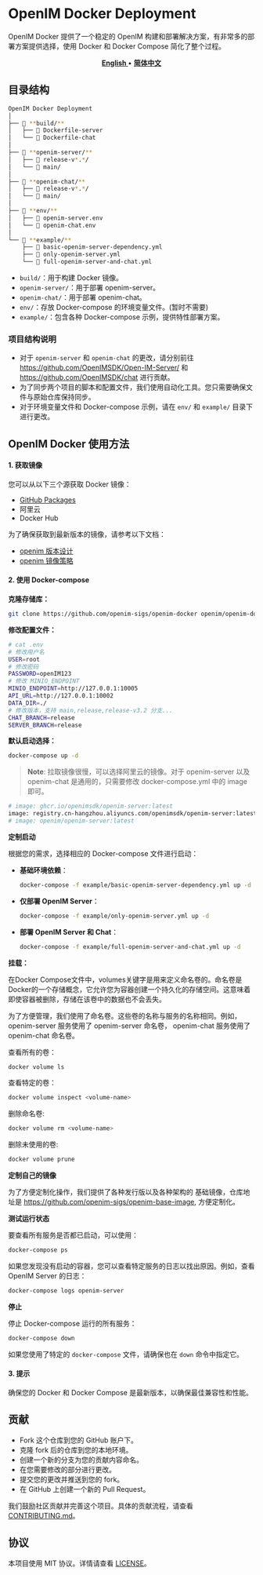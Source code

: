 # OpenIM Docker Deployment

OpenIM Docker 提供了一个稳定的 OpenIM 构建和部署解决方案，有非常多的部署方案提供选择，使用 Docker 和 Docker Compose 简化了整个过程。

<p align="center">
    <a href="./README.md"><b> English </b></a> •
    <a href="./README-zh_CN.md"><b> 简体中文 </b></a>
</p>

</p>

## 目录结构

```bash
OpenIM Docker Deployment
│
├── 📁 **build/**
│   ├── 📄 Dockerfile-server
│   └── 📄 Dockerfile-chat
│
├── 📁 **openim-server/**
│   ├── 📁 release-v*.*/
│   └── 📁 main/
│
├── 📁 **openim-chat/**
│   ├── 📁 release-v*.*/
│   └── 📁 main/
│
├── 📁 **env/**
│   ├── 📄 openim-server.env
│   └── 📄 openim-chat.env
│
└── 📁 **example/**
    ├── 📄 basic-openim-server-dependency.yml
    ├── 📄 only-openim-server.yml
    └── 📄 full-openim-server-and-chat.yml
```

- `build/`：用于构建 Docker 镜像。
- `openim-server/`：用于部署 openim-server。
- `openim-chat/`：用于部署 openim-chat。
- `env/`：存放 Docker-compose 的环境变量文件。(暂时不需要)
- `example/`：包含各种 Docker-compose 示例，提供特性部署方案。


### 项目结构说明

- 对于 `openim-server` 和 `openim-chat` 的更改，请分别前往 https://github.com/OpenIMSDK/Open-IM-Server/ 和 https://github.com/OpenIMSDK/chat 进行贡献。
- 为了同步两个项目的脚本和配置文件，我们使用自动化工具。您只需要确保文件与原始仓库保持同步。
- 对于环境变量文件和 Docker-compose 示例，请在 `env/` 和 `example/` 目录下进行更改。


## OpenIM Docker 使用方法

#### 1. 获取镜像

您可以从以下三个源获取 Docker 镜像：

- [GitHub Packages](https://github.com/orgs/OpenIMSDK/packages?repo_name=Open-IM-Server)
- 阿里云
- Docker Hub

为了确保获取到最新版本的镜像，请参考以下文档：

- [openim 版本设计](https://github.com/OpenIMSDK/Open-IM-Server/blob/main/docs/conversions/version.md)
- [openim 镜像策略](https://github.com/OpenIMSDK/Open-IM-Server/blob/main/docs/conversions/images.md)

#### 2. 使用 Docker-compose

**克隆存储库：**

```bash
git clone https://github.com/openim-sigs/openim-docker openim/openim-docker && export openim=$(pwd)/openim && cd $openim/openim-docker
```

**修改配置文件：**

```bash
# cat .env
# 修改用户名
USER=root
# 修改密码
PASSWORD=openIM123
# 修改 MINIO_ENDPOINT
MINIO_ENDPOINT=http://127.0.0.1:10005
API_URL=http://127.0.0.1:10002
DATA_DIR=./
# 修改版本，支持 main,release,release-v3.2 分支...
CHAT_BRANCH=release
SERVER_BRANCH=release
```


**默认启动选择：**

```bash
docker-compose up -d
```

> **Note**:
> 拉取镜像很慢，可以选择阿里云的镜像。对于 openim-server 以及 openim-chat 是通用的，只需要修改 docker-compose.yml 中的 image 即可。

```bash
# image: ghcr.io/openimsdk/openim-server:latest
image: registry.cn-hangzhou.aliyuncs.com/openimsdk/openim-server:latest
# image: openim/openim-server:latest
```


**定制启动**

根据您的需求，选择相应的 Docker-compose 文件进行启动：

- **基础环境依赖**：

  ```bash
  docker-compose -f example/basic-openim-server-dependency.yml up -d
  ```

- **仅部署 OpenIM Server**：

  ```bash
  docker-compose -f example/only-openim-server.yml up -d
  ```

- **部署 OpenIM Server 和 Chat**：

  ```bash
  docker-compose -f example/full-openim-server-and-chat.yml up -d
  ```

**挂载：**

在Docker Compose文件中，volumes关键字是用来定义命名卷的。命名卷是Docker的一个存储概念，它允许您为容器创建一个持久化的存储空间。这意味着即使容器被删除，存储在该卷中的数据也不会丢失。

为了方便管理，我们使用了命名卷。这些卷的名称与服务的名称相同。例如，openim-server 服务使用了 openim-server 命名卷， openim-chat 服务使用了 openim-chat 命名卷。

查看所有的卷：

```bash
docker volume ls
```

查看特定的卷：

```bash
docker volume inspect <volume-name>
```

删除命名卷:

```bash
docker volume rm <volume-name>
```

删除未使用的卷:

```bash
docker volume prune
```


**定制自己的镜像**

为了方便定制化操作，我们提供了各种发行版以及各种架构的 基础镜像，仓库地址是 https://github.com/openim-sigs/openim-base-image, 方便定制化。


**测试运行状态**

要查看所有服务是否都已启动，可以使用：

```bash
docker-compose ps
```

如果您发现没有启动的容器，您可以查看特定服务的日志以找出原因。例如，查看 OpenIM Server 的日志：

```bash
docker-compose logs openim-server
```

**停止**

停止 Docker-compose 运行的所有服务：

```bash
docker-compose down
```

如果您使用了特定的 `docker-compose` 文件，请确保也在 `down` 命令中指定它。

#### 3. 提示

确保您的 Docker 和 Docker Compose 是最新版本，以确保最佳兼容性和性能。


## 贡献

+ Fork 这个仓库到您的 GitHub 账户下。
+ 克隆 fork 后的仓库到您的本地环境。
+ 创建一个新的分支为您的贡献内容命名。
+ 在您需要修改的部分进行更改。
+ 提交您的更改并推送到您的 fork。
+ 在 GitHub 上创建一个新的 Pull Request。

我们鼓励社区贡献并完善这个项目。具体的贡献流程，请查看 [CONTRIBUTING.md](./CONTRIBUTING.md)。

## 协议

本项目使用 MIT 协议。详情请查看 [LICENSE](./LICENSE)。
